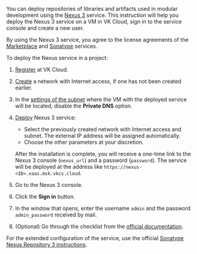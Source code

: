 You can deploy repositories of libraries and artifacts used in modular development using the [Nexus 3](https://msk.cloud.vk.com/app/en/services/marketplace/v2/apps/service/73f3ac8a-5c6e-4ced-a2e3-6ed6caed0fb0/latest/info) service. This instruction will help you deploy the Nexus 3 service on a VM in VK Cloud, sign in to the service console and create a new user.

By using the Nexus 3 service, you agree to the license agreements of the [Marketplace](/ru/intro/start/legal/marketplace "change-lang") and [Sonatype](https://sonatype.ru/prices) services.

To deploy the Nexus service in a project:

1. [Register](/en/intro/start/account-registration) at VK Cloud.
1. [Create](/en/networks/vnet/service-management/net#creating_network) a network with Internet access, if one has not been created earlier.
1. In the [settings of the subnet](/en/networks/vnet/service-management/net#editing_subnet) where the VM with the deployed service will be located, disable the **Private DNS** option.
1. [Deploy](../../service-management/pr-instance-add) Nexus 3 service:

   - Select the previously created network with Internet access and subnet. The external IP address will be assigned automatically.
   - Choose the other parameters at your discretion.

   After the installation is complete, you will receive a one-time link to the Nexus 3 console (`nexus_url`) and a password (`password`). The service will be deployed at the address like `https://nexus-<ID>.xaas.msk.vkcs.cloud`.

1. Go to the Nexus 3 console.
1. Click the **Sign in** button.
1. In the window that opens, enter the username `admin` and the password `admin_password` received by mail.
1. (Optional) Go through the checklist from the [official documentation](https://help.sonatype.com/repomanager3/installation-and-upgrades/post-install-checklist).

<info>

For the extended configuration of the service, use the official [Sonatype Nexus Repository 3 instructions](https://help.sonatype.com/repomanager3).

</info>
